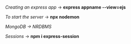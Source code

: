 *Creating an express app*
-> **express appname --view=ejs**

*To start the server*
-> **npx nodemon**

*MongoDB -> NRDBMS*

*Sessions*
-> **npm i express-session**
